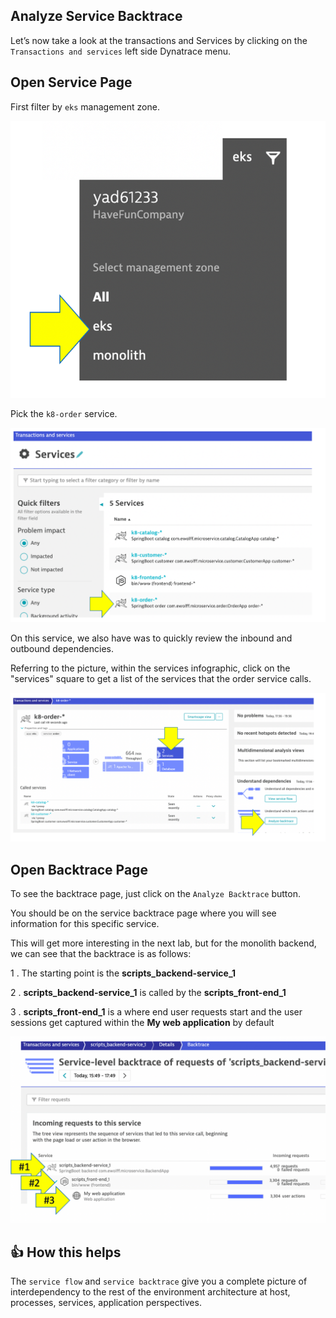 ## Analyze Service Backtrace

Let’s now take a look at the transactions and Services by clicking on the `Transactions and services` left side Dynatrace menu.

## Open Service Page 

First filter by `eks` management zone.

![image](../../../assets/images/lab2-mz-filter.png)

Pick the `k8-order` service.

![image](../../../assets/images/lab2-service-list-order.png)

On this service, we also have was to quickly review the inbound and outbound dependencies.

Referring to the picture, within the services infographic, click on the "services" square to get a list of the services that the order service calls. 

![image](../../../assets/images/lab2-service-backtrace-arrow.png)

## Open Backtrace Page

To see the backtrace page, just click on the `Analyze Backtrace` button.

You should be on the service backtrace page where you will see information for this specific service.

This will get more interesting in the next lab, but for the monolith backend, we can see that the backtrace is as follows:

1 . The starting point is the **scripts_backend-service_1**

2 . **scripts_backend-service_1** is called by the **scripts_front-end_1**

3 . **scripts_front-end_1** is a where end user requests start and the user sessions get captured within the **My web application** by default

![image](../../../assets/images/lab1-service-backtrace-arrows.png)

## 👍 How this helps

The `service flow` and `service backtrace` give you a complete picture of interdependency to the rest of the environment architecture at host, processes, services, application perspectives. 